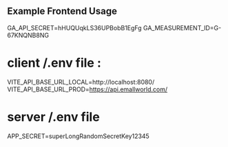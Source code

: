 ## Example Frontend Usage
GA_API_SECRET=hHUQUqkLS36UPBobB1EgFg
GA_MEASUREMENT_ID=G-67KNQNB8NG


# client /.env file :

VITE_API_BASE_URL_LOCAL=http://localhost:8080/
VITE_API_BASE_URL_PROD=https://api.emallworld.com/



# server /.env file 
APP_SECRET=superLongRandomSecretKey12345

